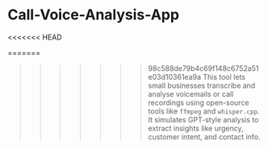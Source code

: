 # Call-Voice-Analysis-App
<<<<<<< HEAD

=======
>>>>>>> 98c588de79b4c69f148c6752a51e03d10361ea9a
This tool lets small businesses transcribe and analyse voicemails or call recordings using open-source tools like `ffmpeg` and `whisper.cpp`. It simulates GPT-style analysis to extract insights like urgency, customer intent, and contact info.
